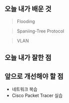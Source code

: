<h2> 오늘 내가 배운 것 </h2>

> Flooding

> Spaniing-Tree Protocol

> VLAN


<h2> 오늘 내가 잘한 점 </h2>



<h2> 앞으로 개선해야 할 점 </h2>

- 네트워크 복습   
- Cisco Packet Tracer 실습 
